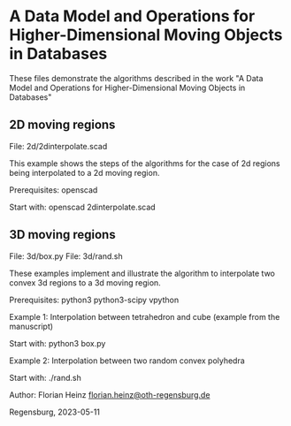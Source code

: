 # A Data Model and Operations for Higher-Dimensional Moving Objects in Databases

These files demonstrate the algorithms described in the work
"A Data Model and Operations for Higher-Dimensional Moving Objects in Databases"

## 2D moving regions

File: 2d/2dinterpolate.scad

This example shows the steps of the algorithms for the case of 2d regions being
interpolated to a 2d moving region.

Prerequisites: openscad

Start with:
openscad 2dinterpolate.scad

## 3D moving regions

File: 3d/box.py
File: 3d/rand.sh

These examples implement and illustrate the algorithm to interpolate two convex 3d
regions to a 3d moving region.

Prerequisites: python3 python3-scipy vpython

Example 1: Interpolation between tetrahedron and cube (example from the manuscript)

Start with: python3 box.py

Example 2: Interpolation between two random convex polyhedra

Start with: ./rand.sh

Author: Florian Heinz <florian.heinz@oth-regensburg.de>

Regensburg, 2023-05-11
